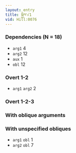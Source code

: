 ```yaml
---
layout: entry
title: སྐྱེལ་√1
vid: Hill:0076
---
```

### Dependencies (N = 18)
* `arg1` 4
* `arg2` 12
* `aux` 1
* `obl` 12


### Overt 1-2
* `arg1` `arg2` 2


### Overt 1-2-3


### With oblique arguments


### With unspecified obliques
* `arg1` `obl` 1
* `arg2` `obl` 7
